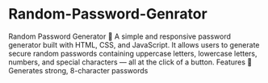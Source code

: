 # Random-Password-Genrator
Random Password Generator 🔐  A simple and responsive password generator built with HTML, CSS, and JavaScript. It allows users to generate secure random passwords containing uppercase letters, lowercase letters, numbers, and special characters — all at the click of a button.  Features 🎯 Generates strong, 8-character passwords  
